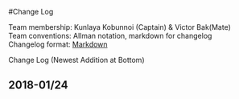 #Change Log

Team membership:  Kunlaya Kobunnoi (Captain) & Victor Bak(Mate)  
Team conventions: Allman notation, markdown for changelog  
Changelog format: [Markdown](https://github.com/adam-p/markdown-here/wiki/Markdown-Cheatsheet) 

Change Log (Newest Addition at Bottom)
## 2018-01/24



